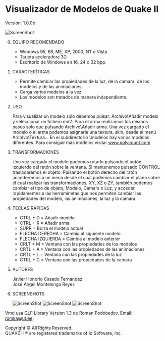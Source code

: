 Visualizador de Modelos de Quake II
===============================
Versión: 1.0.0b 

![ScreenShot](https://raw.github.com/jhcasado/screenshots/master/Quake_II_Model_Viewer/vmd_01.png)

0. EQUIPO RECOMENDADO
   * Windows 95, 98, ME, XP, 2000, NT o Vista
   * Tarjeta aceleradora 3D.
   * Escritorio de Windows en 16, 24 o 32 bpp.


1. CARACTERÍTICAS
   * Permite cambiar las propiedades de la luz, de la camara, de los modelos 
     y de las animaciones.
   * Carga varios modelos a la vez.
   * Los modelos son tratados de manera independiente.


2. USO

      Para visualizar un modelo sólo debemos pulsar: Archivo\Añadir modelo y 
   seleccionar un fichero md2. Para el arma realizamos los mismos pasos 
   solo que pulsando Archivo\Añadir arma. Una vez cargado el modelo o el arma
   podemos asignarle una textura, skin, desde el menú Archivo\Textura... 
   En el subdirectorio \modelos hay varios modelos diferentes. Para consiguir 
   más modelos visitar www.polycount.com. 


3. TRANSFORMACIONES

     Una vez cargado el modelo podemos rotarlo pulsando el botón izquierdo del 
   ratón sobre la ventana. Si mantenemos pulsado CONTROL trasladaremos el objeto.
   Pulsando el botón derecho del ratón accederemos a un menú desde el cual podemos
   cambiar el plano sobre el cual realizar las transformaciones, XY, XZ o ZY, 
   también podemos cambiar el tipo de objeto, Modelo, Camara o Luz, y acceder 
   rapidamentes a las herraminetas que nos permiten cambiar las propiedades del 
   modelo, las animaciones, la luz y la camara. 


4. TECLAS RÁPIDAS
   * CTRL + D = Añadir modelo
   * CTRL + R = Añadir arma
   * SUPR = Borra el modelo actual
   * FLECHA DERECHA = Cambia al siguiente modelo
   * FLECHA IZQUIERDA = Cambia al modelo anterior
   * CRLT + M = Ventana con las propiedades de los modelos
   * CRTL + A = Ventana con las propiedades de las animaciones
   * CRTL + L = Ventana con las propiedades de la luz
   * CTRL + C = Ventana con las propiedades de la camara


5. AUTORES

   Javier Honorio Casado Fernández  
   José Angel Montelongo Reyes

6. SCREENSHOTS

   ![ScreenShot](https://raw.github.com/jhcasado/screenshots/master/Quake_II_Model_Viewer/vmd_02.png)
   ![ScreenShot](https://raw.github.com/jhcasado/screenshots/master/Quake_II_Model_Viewer/vmd_03.png)
   ![ScreenShot](https://raw.github.com/jhcasado/screenshots/master/Quake_II_Model_Viewer/vmd_04.png)


Vmd usa GLF Library Version 1.3 de Roman Podobedov, Email: romka@ut.ee.

Copyright © All Rights Reserved.  
QUAKE II ® are registered trademarks of id Software, Inc.
